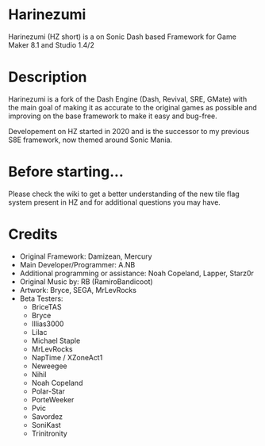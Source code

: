# Harinezumi
Harinezumi (HZ short) is a on Sonic Dash based Framework for Game Maker 8.1 and Studio 1.4/2

# Description
Harinezumi is a fork of the Dash Engine (Dash, Revival, SRE, GMate)
with the main goal of making it as accurate to the original games as possible and improving on the base framework to make it easy and bug-free.

Developement on HZ started in 2020 and is the successor to my previous S8E framework, now themed around Sonic Mania.


# Before starting...
Please check the wiki to get a better understanding of the new tile flag system present in HZ and for additional questions you may have.

# Credits 
- Original Framework: Damizean, Mercury
- Main Developer/Programmer: A.NB
- Additional programming or assistance: Noah Copeland, Lapper, Starz0r
- Original Music by: RB (RamiroBandicoot)
- Artwork: Bryce, SEGA, MrLevRocks
- Beta Testers:
  - BriceTAS
  - Bryce
  - Illias3000
  - Lilac
  - Michael Staple
  - MrLevRocks
  - NapTime / XZoneAct1
  - Neweegee
  - Nihil
  - Noah Copeland
  - Polar-Star
  - PorteWeeker
  - Pvic
  - Savordez
  - SoniKast
  - Trinitronity

